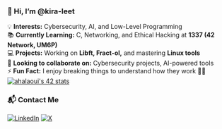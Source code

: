### 👋 Hi, I’m **@kira-leet**  
💡 **Interests:** Cybersecurity, AI, and Low-Level Programming  
📚 **Currently Learning:** C, Networking, and Ethical Hacking at **1337 (42 Network, UM6P)**  
💻 **Projects:** Working on **Libft, Fract-ol,** and mastering **Linux tools**  
🤝 **Looking to collaborate on:** Cybersecurity projects, AI-powered tools  
⚡ **Fun Fact:** I enjoy breaking things to understand how they work 🐱‍💻  
[![ahalaoui's 42 stats](https://badge.mediaplus.ma/darkblue/ahalaoui)](https://github.com/oakoudad/badge42)
### 📬 Contact Me  
[![LinkedIn](https://img.shields.io/badge/LinkedIn-%230A66C2.svg?&style=for-the-badge&logo=linkedin&logoColor=white)](https://www.linkedin.com/in/ahmed-alaoui-b70b5730b/) [![X](https://img.shields.io/badge/X-%23171717.svg?&style=for-the-badge&logo=twitter&logoColor=white)](https://x.com/Ahmedalaouii)  
